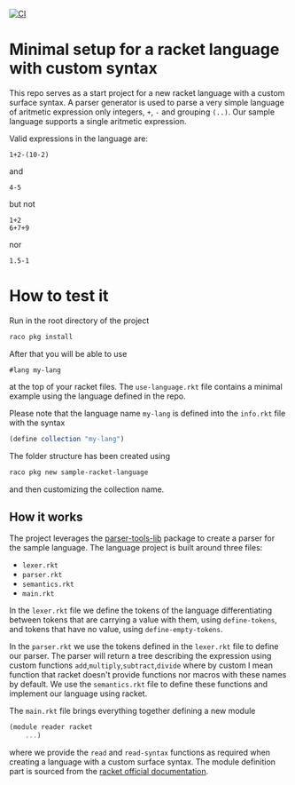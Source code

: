 [![CI](https://github.com/davidelettieri/sample-racket-language/actions/workflows/ci.yml/badge.svg)](https://github.com/davidelettieri/sample-racket-language/actions/workflows/ci.yml)

# Minimal setup for a racket language with custom syntax

This repo serves as a start project for a new racket language with a custom surface syntax. A parser generator is used to parse a very simple language of aritmetic expression only integers, `+`, `-` and grouping `(..)`. Our sample language supports a single aritmetic expression.

Valid expressions in the language are:
```
1+2-(10-2)
```
and
```
4-5
```
but not
```
1+2
6+7+9
```
nor
```
1.5-1
```

# How to test it

Run in the root directory of the project

```bash
raco pkg install
```

After that you will be able to use
```
#lang my-lang
```

at the top of your racket files. The `use-language.rkt` file contains a minimal example using the language defined in the repo.

Please note that the language name `my-lang` is defined into the `info.rkt` file with the syntax
```scheme
(define collection "my-lang")
```

The folder structure has been created using 

```bash
raco pkg new sample-racket-language
```

and then customizing the collection name.

## How it works

The project leverages the [parser-tools-lib](https://pkgs.racket-lang.org/package/parser-tools-lib) package to create a parser for the sample language.
The language project is built around three files:
- `lexer.rkt`
- `parser.rkt`
- `semantics.rkt`
- `main.rkt`

In the `lexer.rkt` file we define the tokens of the language differentiating between tokens that are carrying a value with them, using `define-tokens`, and tokens that have no value, using `define-empty-tokens`.

In the `parser.rkt` we use the tokens defined in the `lexer.rkt` file to define our parser. The parser will return a tree describing the expression using custom functions `add`,`multiply`,`subtract`,`divide` where by custom I mean function that racket doesn't provide functions nor macros with these names by default. We use the `semantics.rkt` file to define these functions and implement our language using racket.

The `main.rkt` file brings everything together defining a new module

```scheme
(module reader racket 
    ...)
```

where we provide the `read` and `read-syntax` functions as required when creating a language with a custom surface syntax. The module definition part is sourced from the [racket official documentation](https://docs.racket-lang.org/guide/language-collection.html).
